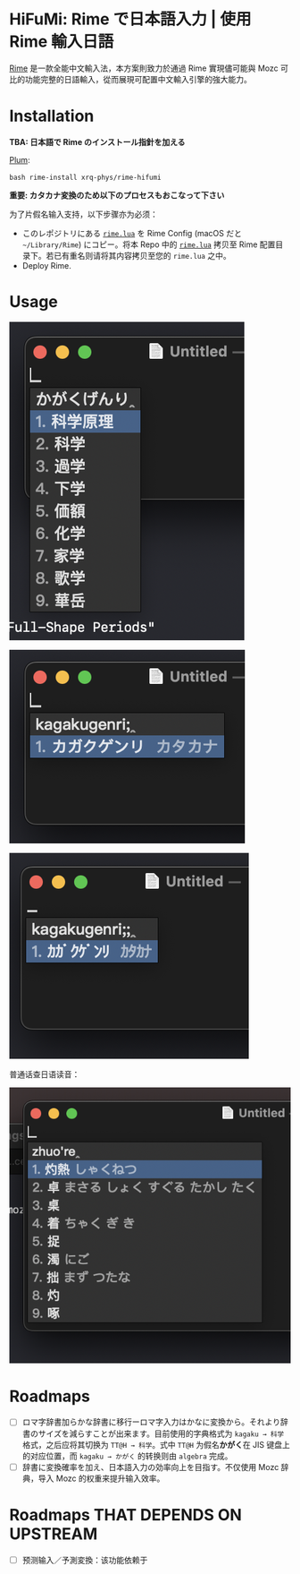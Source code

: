 # HiFuMi: Rime で日本語入力 | 使用 Rime 輸入日語

[Rime](rime.im) 是一款全能中文輸入法，本方案則致力於通過 Rime 實現儘可能與 Mozc 可比的功能完整的日語輸入，從而展現可配置中文輸入引擎的強大能力。

# Installation

**TBA: 日本語で Rime のインストール指針を加える**

[Plum](https://github.com/rime/plum):
```
bash rime-install xrq-phys/rime-hifumi
```

**重要: カタカナ変換のため以下のプロセスもおこなって下さい**

为了片假名输入支持，以下步骤亦为必须：

- このレポジトリにある [`rime.lua`](./rime.lua) を Rime Config (macOS だと `~/Library/Rime`) にコピー。将本 Repo 中的 [`rime.lua`](rime.lua) 拷贝至 Rime 配置目录下。若已有重名则请将其内容拷贝至您的 `rime.lua` 之中。
- Deploy Rime.

# Usage

![](docs/compose.png)

![](docs/katakana.png)

![](docs/katakana_halfwidth.png)

普通话查日语读音：

![](docs/mandarin_lookup.png)

# Roadmaps

- [ ] ロマ字辞書加らかな辞書に移行ーロマ字入力はかなに変換から。それより辞書のサイズを減らすことが出来ます。目前使用的字典格式为 `kagaku → 科学` 格式，之后应将其切换为 `TT@H → 科学`。式中 `TT@H` 为假名**かがく**在 JIS 键盘上的对应位置，而 `kagaku → かがく` 的转换则由 `algebra` 完成。
- [ ] 辞書に変換確率を加え、日本語入力の効率向上を目指す。不仅使用 Mozc 辞典，导入 Mozc 的权重来提升输入效率。

# Roadmaps THAT DEPENDS ON UPSTREAM

- [ ] 预测输入／予測変換：该功能依赖于


